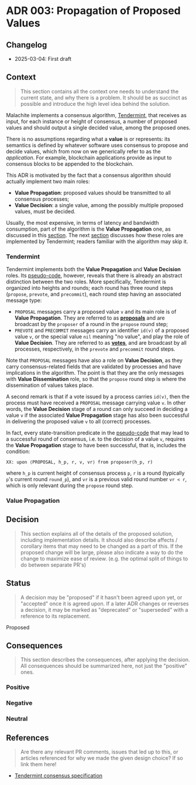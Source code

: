 # ADR 003: Propagation of Proposed Values

## Changelog

* 2025-03-04: First draft

## Context

> This section contains all the context one needs to understand the current state, and why there is a problem. It should be as succinct as possible and introduce the high level idea behind the solution.

Malachite implements a consensus algorithm, [Tendermint][consensus-spec],
that receives as input, for each instance or height of consensus,
a number of proposed values and should output a single decided value,
among the proposed ones.

There is no assumptions regarding what a **value** is or represents:
its semantics is defined by whatever software uses consensus to propose and
decide values, which from now on we generically refer to as the *application*.
For example, blockchain applications provide as input to consensus blocks to be
appended to the blockchain.

This ADR is motivated by the fact that a consensus algorithm should actually
implement two main roles:

- **Value Propagation**: proposed values should be transmitted to all consensus
  processes;
- **Value Decision**: a single value, among the possibly multiple proposed
  values, must be decided.

Usually, the most expensive, in terms of latency and bandwidth consumption,
part of the algorithm is the **Value Propagation** one, as discussed in this
[section](#value-propagation).
The next [section](#tendermint) discusses how these roles are implemented by
Tendermint; readers familiar with the algorithm may skip it.

### Tendermint

Tendermint implements both the **Value Propagation** and **Value Decision** roles.
Its [pseudo-code][consensus-code], however, reveals that there is already an
abstract distinction between the two roles.
More specifically, Tendermint is organized into heights and rounds; each round
has three round steps (`propose`, `prevote`, and `precommit`), each round step
having an associated message type:

- `PROPOSAL` messages carry a proposed value `v` and its main role is of
  **Value Propagation**.
  They are referred to as [**proposals**][consensus-proposals] and are
  broadcast by the `proposer` of a round in the `propose` round step;
- `PREVOTE` and `PRECOMMIT` messages carry an identifier `id(v)` of a proposed
  value `v`, or the special value `nil` meaning "no value", and play the role
  of **Value Decision**.
  They are referred to as [**votes**][consensus-votes], and are broadcast by
  all processes, respectively, in the `prevote` and `precommit` round steps.

Note that `PROPOSAL` messages have also a role on **Value Decision**, as they
carry consensus-related fields that are validated by processes and have
implications in the algorithm.
The point is that they are the only messages with **Value Dissemination** role,
so that the `propose` round step is where the dissemination of values takes
place.

A second remark is that if a vote issued by a process carries `id(v)`, then the
process must have received a `PROPOSAL` message carrying value `v`.
In other words, the **Value Decision** stage of a round can only succeed in
deciding a value `v` if the associated **Value Propagation** stage has also
been successful in delivering the proposed value `v` to all (correct) processes.

In fact, every state-transition predicate in the [pseudo-code][consensus-code]
that may lead to a successful round of consensus, i.e. to the decision of a
value `v`, requires the **Value Propagation** stage to have been successful,
that is, includes the condition:

```
XX: upon ⟨PROPOSAL, h_p, r, v, vr⟩ from proposer(h_p, r)
```

where `h_p` is current height of consensus process `p`, `r` is a round
(typically `p`'s current round `round_p`), and `vr` is a previous valid round
number `vr < r`, which is only relevant during the `propose` round step.

### Value Propagation


## Decision

> This section explains all of the details of the proposed solution, including implementation details.
It should also describe affects / corollary items that may need to be changed as a part of this.
If the proposed change will be large, please also indicate a way to do the change to maximize ease of review.
(e.g. the optimal split of things to do between separate PR's)

## Status

> A decision may be "proposed" if it hasn't been agreed upon yet, or "accepted" once it is agreed upon. If a later ADR changes or reverses a decision, it may be marked as "deprecated" or "superseded" with a reference to its replacement.

Proposed

## Consequences

> This section describes the consequences, after applying the decision. All consequences should be summarized here, not just the "positive" ones.

### Positive

### Negative

### Neutral

## References

> Are there any relevant PR comments, issues that led up to this, or articles referenced for why we made the given design choice? If so link them here!

* [Tendermint consensus specification][consensus-spec]

[consensus-spec]: ../../specs/consensus/README.md
[consensus-code]: ../../specs/consensus/pseudo-code.md
[consensus-proposals]: ../../specs/consensus/overview.md#proposals
[consensus-votes]: ../../specs/consensus/overview.md#votes
